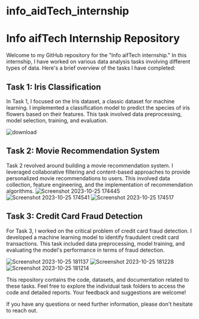 # info_aidTech_internship

# Info aifTech Internship Repository

Welcome to my GitHub repository for the "Info aifTech internship." In this internship, I have worked on various data analysis tasks involving different types of data. Here's a brief overview of the tasks I have completed:

## Task 1: Iris Classification
In Task 1, I focused on the Iris dataset, a classic dataset for machine learning. I implemented a classification model to predict the species of iris flowers based on their features. This task involved data preprocessing, model selection, training, and evaluation.

![download](https://github.com/Vishnu200399/info_aidTech_internship/assets/93635977/b07ae412-7f8a-46d4-a15b-069d2211438c)


## Task 2: Movie Recommendation System
Task 2 revolved around building a movie recommendation system. I leveraged collaborative filtering and content-based approaches to provide personalized movie recommendations to users. This involved data collection, feature engineering, and the implementation of recommendation algorithms.
![Screenshot 2023-10-25 174445](https://github.com/Vishnu200399/info_aidTech_internship/assets/93635977/bd7bdd21-9b3a-41ea-bdbe-095c1116c44e)
![Screenshot 2023-10-25 174541](https://github.com/Vishnu200399/info_aidTech_internship/assets/93635977/0386c662-ab60-4dc7-bc0c-e82b1a5d638c)
![Screenshot 2023-10-25 174517](https://github.com/Vishnu200399/info_aidTech_internship/assets/93635977/bcdd3c5e-b699-49a5-b8c0-7f82dfe0bcfe)

## Task 3: Credit Card Fraud Detection
For Task 3, I worked on the critical problem of credit card fraud detection. I developed a machine learning model to identify fraudulent credit card transactions. This task included data preprocessing, model training, and evaluating the model's performance in terms of fraud detection.

![Screenshot 2023-10-25 181137](https://github.com/Vishnu200399/info_aidTech_internship/assets/93635977/e823c893-2fd1-4b09-a589-c1cdd30c469e)
![Screenshot 2023-10-25 181228](https://github.com/Vishnu200399/info_aidTech_internship/assets/93635977/036648ac-3091-448f-a857-39c3b3a7aad2)
![Screenshot 2023-10-25 181214](https://github.com/Vishnu200399/info_aidTech_internship/assets/93635977/d2159bf2-1fbc-4c81-abfd-d6d64b4621eb)

This repository contains the code, datasets, and documentation related to these tasks. Feel free to explore the individual task folders to access the code and detailed reports. Your feedback and suggestions are welcome!

If you have any questions or need further information, please don't hesitate to reach out.
